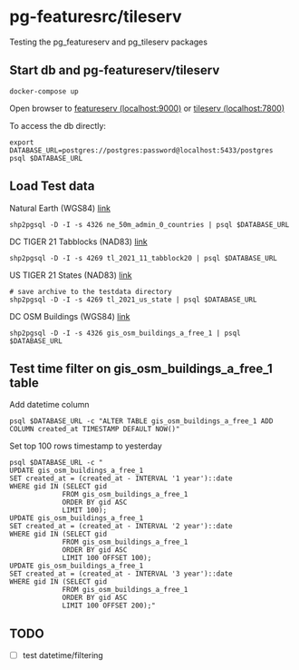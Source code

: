 # pg-featuresrc/tileserv

Testing the pg_featureserv and pg_tileserv packages

## Start db and pg-featureserv/tileserv

```shell
docker-compose up
```

Open browser to
[featureserv (localhost:9000)](http://localhost:5000)
or
[tileserv (localhost:7800)](http://localhost:7800)

To access the db directly:
```shell
export DATABASE_URL=postgres://postgres:password@localhost:5433/postgres
psql $DATABASE_URL
```

## Load Test data

Natural Earth (WGS84) [link](https://www.naturalearthdata.com/http//www.naturalearthdata.com/download/50m/cultural/ne_50m_admin_0_countries.zip)
```shell
shp2pgsql -D -I -s 4326 ne_50m_admin_0_countries | psql $DATABASE_URL
```

DC TIGER 21 Tabblocks (NAD83) [link](https://www.census.gov/cgi-bin/geo/shapefiles/index.php?year=2021&layergroup=Blocks+%282020%29)
```shell
shp2pgsql -D -I -s 4269 tl_2021_11_tabblock20 | psql $DATABASE_URL
```

US TIGER 21 States (NAD83) [link](https://www.census.gov/cgi-bin/geo/shapefiles/index.php?year=2021&layergroup=States+%28and+equivalent%29)
```shell
# save archive to the testdata directory
shp2pgsql -D -I -s 4269 tl_2021_us_state | psql $DATABASE_URL
```

DC OSM Buildings (WGS84) [link](https://download.geofabrik.de/north-america/us/district-of-columbia-latest-free.shp.zip)
```shell
shp2pgsql -D -I -s 4326 gis_osm_buildings_a_free_1 | psql $DATABASE_URL
```

## Test time filter on gis_osm_buildings_a_free_1 table

Add datetime column
```shell
psql $DATABASE_URL -c "ALTER TABLE gis_osm_buildings_a_free_1 ADD COLUMN created_at TIMESTAMP DEFAULT NOW()"
```
Set top 100 rows timestamp to yesterday
```shell
psql $DATABASE_URL -c "
UPDATE gis_osm_buildings_a_free_1
SET created_at = (created_at - INTERVAL '1 year')::date
WHERE gid IN (SELECT gid
             FROM gis_osm_buildings_a_free_1
             ORDER BY gid ASC
             LIMIT 100);
UPDATE gis_osm_buildings_a_free_1
SET created_at = (created_at - INTERVAL '2 year')::date
WHERE gid IN (SELECT gid
             FROM gis_osm_buildings_a_free_1
             ORDER BY gid ASC
             LIMIT 100 OFFSET 100);
UPDATE gis_osm_buildings_a_free_1
SET created_at = (created_at - INTERVAL '3 year')::date
WHERE gid IN (SELECT gid
             FROM gis_osm_buildings_a_free_1
             ORDER BY gid ASC
             LIMIT 100 OFFSET 200);"
```

## TODO 
- [ ] test datetime/filtering